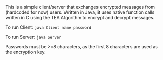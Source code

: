 This is a simple client/server that exchanges encrypted messages from (hardcoded for now) users. 
Written in Java, it uses native function calls written in C using the TEA Algorithm to encrypt and decrypt messages.

To run Client:
`java Client name password`

To run Server:
`java Server`

Passwords must be >=8 characters, as the first 8 characters are used as the encryption key. 
